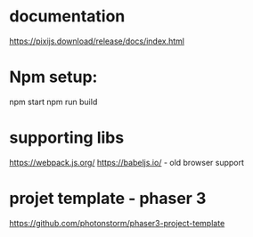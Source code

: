 # documentation
https://pixijs.download/release/docs/index.html

# Npm setup:

npm start
npm run build

# supporting libs

https://webpack.js.org/
https://babeljs.io/ - old browser support

# projet template - phaser 3
https://github.com/photonstorm/phaser3-project-template